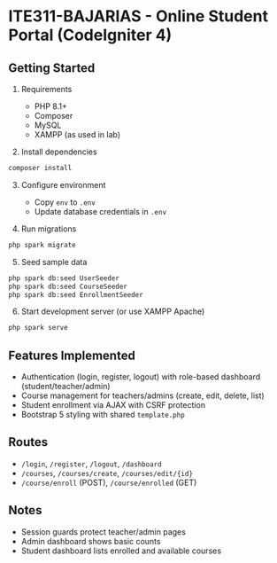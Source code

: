 # ITE311-BAJARIAS - Online Student Portal (CodeIgniter 4)

## Getting Started

1. Requirements
   - PHP 8.1+
   - Composer
   - MySQL
   - XAMPP (as used in lab)

2. Install dependencies

```bash
composer install
```

3. Configure environment
   - Copy `env` to `.env`
   - Update database credentials in `.env`

4. Run migrations

```bash
php spark migrate
```

5. Seed sample data

```bash
php spark db:seed UserSeeder
php spark db:seed CourseSeeder
php spark db:seed EnrollmentSeeder
```

6. Start development server (or use XAMPP Apache)

```bash
php spark serve
```

## Features Implemented
- Authentication (login, register, logout) with role-based dashboard (student/teacher/admin)
- Course management for teachers/admins (create, edit, delete, list)
- Student enrollment via AJAX with CSRF protection
- Bootstrap 5 styling with shared `template.php`

## Routes
- `/login`, `/register`, `/logout`, `/dashboard`
- `/courses`, `/courses/create`, `/courses/edit/{id}`
- `/course/enroll` (POST), `/course/enrolled` (GET)

## Notes
- Session guards protect teacher/admin pages
- Admin dashboard shows basic counts
- Student dashboard lists enrolled and available courses
